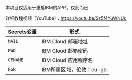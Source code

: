 
本项目仅适用于重启IBM的APP。仅此而已

详细教程视频（YouTube）：https://youtu.be/Sz5f4YuWNUc

   | Secrets变量 | 形式 |
  | --------------------- | ----------- |
  | `MAIL`       | IBM Cloud 邮箱地址 |
  | `PWD` | IBM Cloud 邮箱密码 |
  | `CFNAME` | IBM Cloud 应用程序名 |
  | `RGN` | IBM所属区域，伦敦：eu-gb |
 
